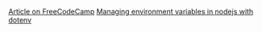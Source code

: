 [Article on FreeCodeCamp](https://www.freecodecamp.org/news/what-are-environment-variables-and-how-can-i-use-them-with-gatsby-and-netlify/)
[Managing environment variables in nodejs with dotenv](https://stackabuse.com/managing-environment-variables-in-node-js-with-dotenv/)
